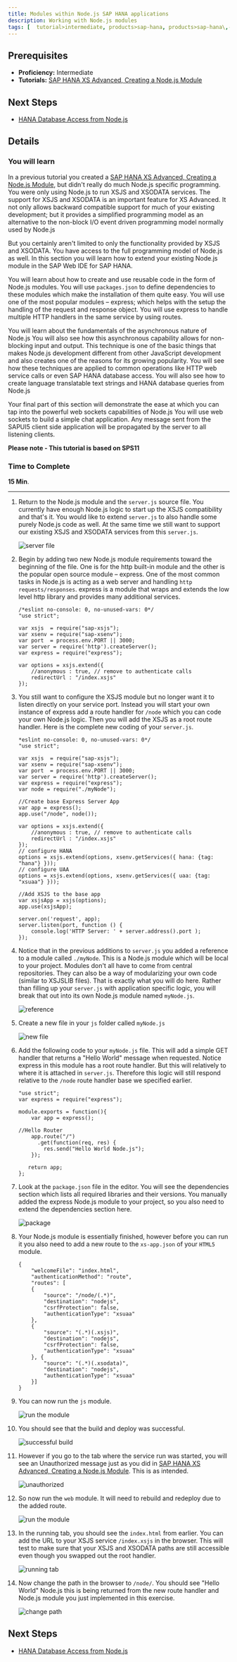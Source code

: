 ```yaml
---
title: Modules within Node.js SAP HANA applications
description: Working with Node.js modules
tags: [  tutorial>intermediate, products>sap-hana, products>sap-hana\,-express-edition ]
---
```

## Prerequisites  
 - **Proficiency:** Intermediate
 - **Tutorials:** [SAP HANA XS Advanced, Creating a Node.js Module](http://www.sap.com/developer/tutorials/xsa-xsjs-xsodata.html)

## Next Steps
 - [HANA Database Access from Node.js](http://www.sap.com/developer/tutorials/xsa-node-dbaccess.html)

## Details
### You will learn  
In a previous tutorial you created a [SAP HANA XS Advanced, Creating a Node.js Module](http://www.sap.com/developer/tutorials/xsa-xsjs-xsodata.html), but didn't really do much Node.js specific programming.  You were only using Node.js to run XSJS and XSODATA services. The support for XSJS and XSODATA is an important feature for XS Advanced. It not only allows backward compatible support for much of your existing development; but it provides a simplified programming model as an alternative to the non-block I/O event driven programming model normally used by Node.jsBut you certainly aren't limited to only the functionality provided by XSJS and XSODATA. You have access to the full programming model of Node.js as well. In this section you will learn how to extend your existing Node.js module in the SAP Web IDE for SAP HANA.You will learn about how to create and use reusable code in the form of Node.js modules. You will use `packages.json` to define dependencies to these modules which make the installation of them quite easy. You will use one of the most popular modules – express; which helps with the setup the handling of the request and response object. You will use express to handle multiple HTTP handlers in the same service by using routes.You will learn about the fundamentals of the asynchronous nature of Node.js You will also see how this asynchronous capability allows for non-blocking input and output. This technique is one of the basic things that makes Node.js development different from other JavaScript development and also creates one of the reasons for its growing popularity. You will see how these techniques are applied to common operations like HTTP web service calls or even SAP HANA database access. You will also see how to create language translatable text strings and HANA database queries from Node.jsYour final part of this section will demonstrate the ease at which you can tap into the powerful web sockets capabilities of Node.js You will use web sockets to build a simple chat application. Any message sent from the SAPUI5 client side application will be propagated by the server to all listening clients.

**Please note - This tutorial is based on SPS11**

### Time to Complete
**15 Min**.

---

1. Return to the Node.js module and the `server.js` source file. You currently have enough Node.js logic to start up the XSJS compatibility and that's it. You would like to extend `server.js` to also handle some purely Node.js code as well. At the same time we still want to support our existing XSJS and XSODATA services from this `server.js`.  

	![server file](1.png)

2. Begin by adding two new Node.js module requirements toward the beginning of the file.  One is for the http built-in module and the other is the popular open source module – express. One of the most common tasks in Node.js is acting as a web server and handling `http requests/responses`. express is a module that wraps and extends the low level http library and provides many additional services.

	```
	/*eslint no-console: 0, no-unused-vars: 0*/	"use strict";	var xsjs  = require("sap-xsjs");	var xsenv = require("sap-xsenv");	var port  = process.env.PORT || 3000;	var server = require('http').createServer();	var express = require("express");	var options = xsjs.extend({		//anonymous : true, // remove to authenticate calls		redirectUrl : "/index.xsjs"	});
	```

3. You still want to configure the XSJS module but no longer want it to listen directly on your service port. Instead you will start your own instance of express add a route handler for `/node` which you can code your own Node.js logic. Then you will add the XSJS as a root route handler. Here is the complete new coding of your `server.js`.

	```
	*eslint no-console: 0, no-unused-vars: 0*/	"use strict";	var xsjs  = require("sap-xsjs");	var xsenv = require("sap-xsenv");	var port  = process.env.PORT || 3000;	var server = require('http').createServer();	var express = require("express");	var node = require("./myNode");	//Create base Express Server App	var app = express();	app.use("/node", node());	var options = xsjs.extend({		//anonymous : true, // remove to authenticate calls		redirectUrl : "/index.xsjs"	});	// configure HANA	options = xsjs.extend(options, xsenv.getServices({ hana: {tag: "hana"} }));	// configure UAA	options = xsjs.extend(options, xsenv.getServices({ uaa: {tag: "xsuaa"} }));	//Add XSJS to the base app	var xsjsApp = xsjs(options);	app.use(xsjsApp);	server.on('request', app);	server.listen(port, function () {	    console.log('HTTP Server: ' + server.address().port );	});
	```

4. Notice that in the previous additions to `server.js` you added a reference to a module called `./myNode`. This is a Node.js module which will be local to your project. Modules don't all have to come from central repositories. They can also be a way of modularizing your own code (similar to XSJSLIB files). That is exactly what you will do here. Rather than filling up your `server.js` with application specific logic, you will break that out into its own Node.js module named `myNode.js`.

	![reference](4.png)

5. Create a new file in your `js` folder called `myNode.js`

	![new file](5.png)

6. Add the following code to your `myNode.js` file. This will add a simple GET handler that returns a "Hello World" message when requested. Notice express in this module has a root route handler. But this will relatively to where it is attached in `server.js`.  Therefore this logic will still respond relative to the `/node` route handler base we specified earlier.

	```
	"use strict";	var express = require("express");	module.exports = function(){		var app = express();	//Hello Router		app.route("/")		  .get(function(req, res) {		    res.send("Hello World Node.js");		});	   return app;	};
	```

7. Look at the `package.json` file in the editor. You will see the dependencies section which lists all required libraries and their versions. You manually added the express Node.js module to your project, so you also need to extend the dependencies section here.

	![package](7.png)

8. Your Node.js module is essentially finished, however before you can run it you also need to add a new route to the `xs-app.json` of your `HTML5` module.  

	```
	{		"welcomeFile": "index.html",		"authenticationMethod": "route",		"routes": [	 	{			"source": "/node/(.*)",			"destination": "nodejs",			"csrfProtection": false,			"authenticationType": "xsuaa"		}, 			{			"source": "(.*)(.xsjs)",			"destination": "nodejs",			"csrfProtection": false,			"authenticationType": "xsuaa"		}, {			"source": "(.*)(.xsodata)",			"destination": "nodejs",			"authenticationType": "xsuaa"		}]	}
	```

9. You can now run the `js` module.

	![run the module](9.png)

10. You should see that the build and deploy was successful.

	![successful build](10.png)

11. However if you go to the tab where the service run was started, you will see an Unauthorized message just as you did in [SAP HANA XS Advanced, Creating a Node.js Module](http://www.sap.com/developer/tutorials/xsa-xsjs-xsodata.html).  This is as intended.

	![unauthorized](11.png)

12. So now run the `web` module. It will need to rebuild and redeploy due to the added route.

	![run the module](9.png)

13. In the running tab, you should see the `index.html` from earlier. You can add the URL to your XSJS service `/index.xsjs` in the browser. This will test to make sure that your XSJS and XSODATA paths are still accessible even though you swapped out the root handler.

	![running tab](9.png)

14. Now change the path in the browser to `/node/`.  You should see "Hello World" Node.js this is being returned from the new route handler and Node.js module you just implemented in this exercise.
	![change path](14.png)

## Next Steps
 - [HANA Database Access from Node.js](http://www.sap.com/developer/tutorials/xsa-node-dbaccess.html)

